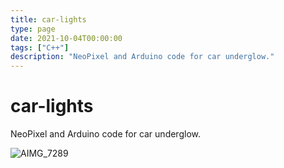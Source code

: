 ```yaml
---
title: car-lights
type: page
date: 2021-10-04T00:00:00
tags: ["C++"]
description: "NeoPixel and Arduino code for car underglow."
---
```


# car-lights

NeoPixel and Arduino code for car underglow.

![AIMG_7289](https://user-images.githubusercontent.com/35516367/136874853-d9684aeb-8a2e-4b71-a09b-a6fd82640c71.jpg)
